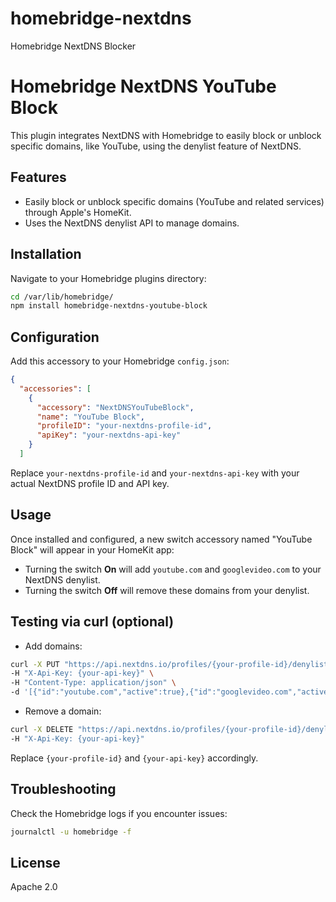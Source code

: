 # homebridge-nextdns
Homebridge NextDNS Blocker

# Homebridge NextDNS YouTube Block

This plugin integrates NextDNS with Homebridge to easily block or unblock specific domains, like YouTube, using the denylist feature of NextDNS.

## Features
- Easily block or unblock specific domains (YouTube and related services) through Apple's HomeKit.
- Uses the NextDNS denylist API to manage domains.

## Installation

Navigate to your Homebridge plugins directory:

```bash
cd /var/lib/homebridge/
npm install homebridge-nextdns-youtube-block
```

## Configuration

Add this accessory to your Homebridge `config.json`:

```json
{
  "accessories": [
    {
      "accessory": "NextDNSYouTubeBlock",
      "name": "YouTube Block",
      "profileID": "your-nextdns-profile-id",
      "apiKey": "your-nextdns-api-key"
    }
  ]
```

Replace `your-nextdns-profile-id` and `your-nextdns-api-key` with your actual NextDNS profile ID and API key.

## Usage

Once installed and configured, a new switch accessory named "YouTube Block" will appear in your HomeKit app:

- Turning the switch **On** will add `youtube.com` and `googlevideo.com` to your NextDNS denylist.
- Turning the switch **Off** will remove these domains from your denylist.

## Testing via curl (optional)

- Add domains:

```bash
curl -X PUT "https://api.nextdns.io/profiles/{your-profile-id}/denylist" \
-H "X-Api-Key: {your-api-key}" \
-H "Content-Type: application/json" \
-d '[{"id":"youtube.com","active":true},{"id":"googlevideo.com","active":true}]'
```

- Remove a domain:

```bash
curl -X DELETE "https://api.nextdns.io/profiles/{your-profile-id}/denylist/youtube.com" \
-H "X-Api-Key: {your-api-key}"
```

Replace `{your-profile-id}` and `{your-api-key}` accordingly.

## Troubleshooting

Check the Homebridge logs if you encounter issues:

```bash
journalctl -u homebridge -f
```

## License

Apache 2.0

